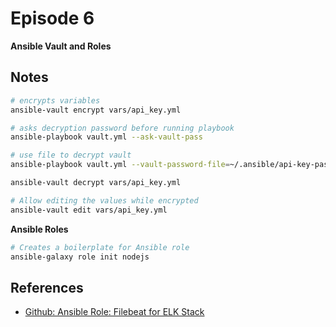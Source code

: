 # Episode 6

**Ansible Vault and Roles**

## Notes

```bash
# encrypts variables
ansible-vault encrypt vars/api_key.yml

# asks decryption password before running playbook
ansible-playbook vault.yml --ask-vault-pass

# use file to decrypt vault
ansible-playbook vault.yml --vault-password-file=~/.ansible/api-key-pass.txt

ansible-vault decrypt vars/api_key.yml

# Allow editing the values while encrypted
ansible-vault edit vars/api_key.yml
```

**Ansible Roles**

```bash
# Creates a boilerplate for Ansible role
ansible-galaxy role init nodejs


```

## References

- [Github: Ansible Role: Filebeat for ELK Stack](https://github.com/geerlingguy/ansible-role-filebeat)
